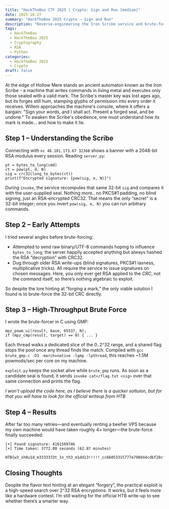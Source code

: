 ```yaml
---
title: "HackTheBoo CTF 2025 | Crypto: Sign and Run [medium]"
date: 2025-10-27
summary: "HackTheBoo 2025 Crypto — Sign and Run"
description: "Reverse-engineering the Iron Scribe service and brute-forcing its 32-bit CRC seal to recover the flag."
tags:
  - HackTheBox
  - HackTheBoo 2025
  - Cryptography
  - RSA
  - Python
categories:
  - HackTheBoo 2025
  - Crypto
draft: false
---
```


At the edge of Hollow Mere stands an ancient automaton known as the Iron Scribe - a machine that writes commands in living metal and executes only those sealed with a valid mark. The Scribe's master key was lost ages ago, but its forges still hum, stamping glyphs of permission into every order it receives. Willem approaches the machine's console, where it offers a bargain: "Sign your words, and I shall act. Present a forged seal, and be undone." To awaken the Scribe's obedience, one must understand how its mark is made... and how to make it lie.

## Step 1 – Understanding the Scribe

Connecting with `nc 46.101.173.67 32368` shows a banner with a 2048-bit RSA modulus every session. Reading `server.py`:

```
pt = bytes_to_long(cmd)
ct = pow(pt, d, N)
sig = crc32(long_to_bytes(ct))
print(f"Encrypted signature: {pow(sig, e, N)}")
```

During `invoke`, the service recomputes that same 32-bit `sig` and compares it with the user-supplied seal. Nothing more.. no PKCS#1 padding, no blind signing, just an RSA-encrypted CRC32. That means the only “secret” is a 32-bit integer; once you invert `pow(sig, e, N)` you can run arbitrary commands.

## Step 2 – Early Attempts

I tried several angles before brute-forcing:

- Attempted to send raw binary/UTF-8 commands hoping to influence `bytes_to_long`; the server happily accepted anything but always hashed the RSA “decryption” with CRC32.
- Dug through older RSA write-ups (blind signatures, PKCS#1 laxness, multiplicative tricks). All require the service to issue signatures on chosen messages. Here, you only ever get RSA applied to the *CRC*, not the command itself, so there’s nothing algebraic to exploit.

So despite the lore hinting at “forging a mark,” the only viable solution I found is to brute-force the 32-bit CRC directly.

## Step 3 – High-Throughput Brute Force

I wrote the brute-forcer in C using GMP:

```
mpz_powm_ui(result, base, 65537, N);
if (mpz_cmp(result, target) == 0) { ... }
```

Each thread walks a dedicated slice of the 0..2^32 range, and a shared flag stops the pool once any thread finds the match. Compiled with `gcc brute_gmp.c -O3 -march=native -lgmp -lpthread`, this reaches ~1.5M powmods/sec per core on my machine.

`exploit.py` keeps the socket alive while `brute_gmp` runs. As soon as a candidate seal is found, it sends `invoke cat</flag.txt <sig>` over that same connection and prints the flag. 

_I won't upload the code here, as I believe there is a quicker soltuion, but for that you will have to look for the official writeup from HTB_

## Step 4 – Results

After far too many retries—and eventually renting a beefier VPS because my own machine would have taken roughly 4× longer—the brute-force finally succeeded:

```
[+] Found signature: 4161569746
[+] Time taken: 3772.00 seconds (62.87 minutes)
```
```
HTB{w3_sh0u1d_m3333333t_1n_th3_m1dd13!!!!!_cc66053315777e798944cdbf28cf9836}
```

## Closing Thoughts

Despite the flavor text hinting at an elegant “forgery”, the practical exploit is a high-speed search over 2^32 RSA encryptions. It works, but it feels more like a hardware contest. I’m still waiting for the official HTB write-up to see whether there’s a smarter way.
